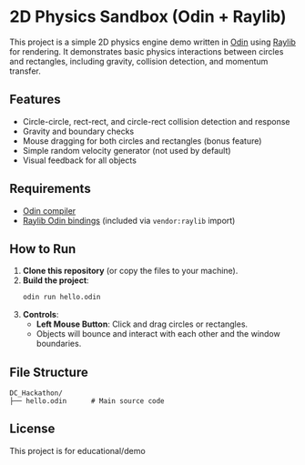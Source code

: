 # 2D Physics Sandbox (Odin + Raylib)

This project is a simple 2D physics engine demo written in [Odin](https://odin-lang.org/) using [Raylib](https://www.raylib.com/) for rendering. It demonstrates basic physics interactions between circles and rectangles, including gravity, collision detection, and momentum transfer.

## Features

- Circle-circle, rect-rect, and circle-rect collision detection and response
- Gravity and boundary checks
- Mouse dragging for both circles and rectangles (bonus feature)
- Simple random velocity generator (not used by default)
- Visual feedback for all objects

## Requirements

- [Odin compiler](https://odin-lang.org/docs/install/)
- [Raylib Odin bindings](https://github.com/odin-lang/Odin/tree/master/vendor/raylib) (included via `vendor:raylib` import)

## How to Run

1. **Clone this repository** (or copy the files to your machine).
2. **Build the project**:
    ```sh
    odin run hello.odin
    ```
3. **Controls**:
    - **Left Mouse Button**: Click and drag circles or rectangles.
    - Objects will bounce and interact with each other and the window boundaries.

## File Structure

```
DC_Hackathon/
├── hello.odin      # Main source code
```

## License

This project is for educational/demo
